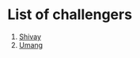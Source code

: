 # List of challengers
1. [Shivay](https://github.com/shivaylamba)
2. [Umang](https://github.com/UmangDalvadi)
